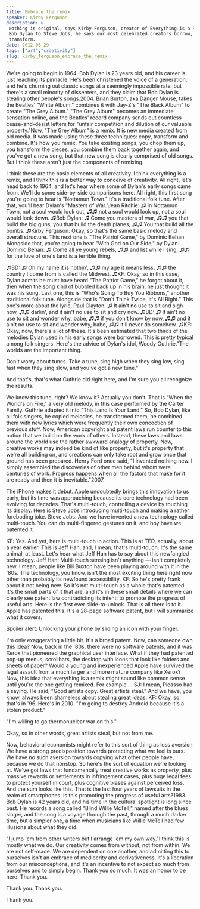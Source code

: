 ```yaml
---
title: Embrace the remix
speaker: Kirby Ferguson
description: >-
 Nothing is original, says Kirby Ferguson, creator of Everything is a Remix. From
 Bob Dylan to Steve Jobs, he says our most celebrated creators borrow, steal and
 transform.
date: 2012-06-29
tags: ["art","creativity"]
slug: kirby_ferguson_embrace_the_remix
---
```


We're going to begin in 1964. Bob Dylan is 23 years old, and his career is just reaching
its pinnacle. He's been christened the voice of a generation, and he's churning out
classic songs at a seemingly impossible rate, but there's a small minority of dissenters,
and they claim that Bob Dylan is stealing other people's songs.2004. Brian Burton, aka
Danger Mouse, takes the Beatles' "White Album," combines it with Jay-Z's "The Black Album"
to create "The Grey Album." "The Grey Album" becomes an immediate sensation online, and
the Beatles' record company sends out countless cease-and-desist letters for "unfair
competition and dilution of our valuable property."Now, "The Grey Album" is a remix. It is
new media created from old media. It was made using these three techniques: copy,
transform and combine. It's how you remix. You take existing songs, you chop them up, you
transform the pieces, you combine them back together again, and you've got a new song, but
that new song is clearly comprised of old songs. But I think these aren't just the
components of remixing.

I think these are the basic elements of all creativity. I think everything is a remix, and
I think this is a better way to conceive of creativity. All right, let's head back to 1964,
and let's hear where some of Dylan's early songs came from. We'll do some side-by-side
comparisons here. All right, this first song you're going to hear is "Nottamun Town." It's
a traditional folk tune. After that, you'll hear Dylan's "Masters of War."Jean Ritchie: ♫
In Nottamun Town, not a soul would look out, ♫♫ not a soul would look up, not a soul would
look down. ♫Bob Dylan: ♫ Come you masters of war, ♫♫ you that build the big guns, you that
build the death planes, ♫♫ You that build all the bombs. ♫Kirby Ferguson: Okay, so that's
the same basic melody and overall structure. This next one is "The Patriot Game," by
Dominic Behan. Alongside that, you're going to hear "With God on Our Side," by
Dylan. Dominic Behan: ♫ Come all ye young rebels, ♫♫ and list while I sing, ♫♫ for the love
of one's land is a terrible thing.

♫BD: ♫ Oh my name it is nothin', ♫♫ my age it means less, ♫♫ the country I come from is
called the Midwest. ♫KF: Okay, so in this case, Dylan admits he must have heard "The
Patriot Game," he forgot about it, then when the song kind of bubbled back up in his
brain, he just thought it was his song. Last one, this is "Who's Going To Buy You Ribbons,"
another traditional folk tune. Alongside that is "Don't Think Twice, It's All Right." This
one's more about the lyric. Paul Clayton: ♫ It ain't no use to sit and sigh now, ♫♫
darlin', and it ain't no use to sit and cry now. ♫BD: ♫ It ain’t no use to sit and wonder
why, babe, ♫♫ if you don't know by now, ♫♫ and it ain't no use to sit and wonder why,
babe, ♫♫ it'll never do somehow. ♫KF: Okay, now, there's a lot of these. It's been
estimated that two thirds of the melodies Dylan used in his early songs were borrowed.
This is pretty typical among folk singers. Here's the advice of Dylan's idol, Woody
Guthrie."The worlds are the important thing.

Don't worry about tunes. Take a tune, sing high when they sing low, sing fast when they
sing slow, and you've got a new tune." 

And that's, that's what Guthrie did right here, and I'm sure you all recognize the
results. 

We know this tune, right? We know it? Actually you don't. That is "When the World's on
Fire," a very old melody, in this case performed by the Carter Family. Guthrie adapted it
into "This Land Is Your Land." So, Bob Dylan, like all folk singers, he copied melodies,
he transformed them, he combined them with new lyrics which were frequently their own
concoction of previous stuff. Now, American copyright and patent laws run counter to this
notion that we build on the work of others. Instead, these laws and laws around the world
use the rather awkward analogy of property. Now, creative works may indeed be kind of like
property, but it's property that we're all building on, and creations can only take root
and grow once that ground has been prepared. Henry Ford once said, "I invented nothing new.
I simply assembled the discoveries of other men behind whom were centuries of work.
Progress happens when all the factors that make for it are ready and then it is
inevitable."2007.

The iPhone makes it debut. Apple undoubtedly brings this innovation to us early, but its
time was approaching because its core technology had been evolving for decades. That's
multi-touch, controlling a device by touching its display. Here is Steve Jobs introducing
multi-touch and making a rather foreboding joke. Steve Jobs: And we have invented a new
technology called multi-touch. You can do multi-fingered gestures on it, and boy have we
patented it. 

KF: Yes. And yet, here is multi-touch in action. This is at TED, actually, about a year
earlier. This is Jeff Han, and, I mean, that's multi-touch. It's the same animal, at
least. Let's hear what Jeff Han has to say about this newfangled technology. Jeff Han:
Multi-touch sensing isn't anything — isn't completely new. I mean, people like Bill Buxton
have been playing around with it in the '80s. The technology, you know, isn't the most
exciting thing here right now other than probably its newfound accessibility. KF: So he's
pretty frank about it not being new. So it's not multi-touch as a whole that's patented.
It's the small parts of it that are, and it's in these small details where we can clearly
see patent law contradicting its intent: to promote the progress of useful arts. Here is
the first ever slide-to-unlock. That is all there is to it. Apple has patented this. It's
a 28-page software patent, but I will summarize what it covers.

Spoiler alert: Unlocking your phone by sliding an icon with your finger.

I'm only exaggerating a little bit. It's a broad patent. Now, can someone own this idea?
Now, back in the '80s, there were no software patents, and it was Xerox that pioneered the
graphical user interface. What if they had patented pop-up menus, scrollbars, the desktop
with icons that look like folders and sheets of paper? Would a young and inexperienced
Apple have survived the legal assault from a much larger and more mature company like
Xerox? Now, this idea that everything is a remix might sound like common sense until you're
the one getting remixed. For example ... SJ: I mean, Picasso had a saying. He said, "Good
artists copy. Great artists steal." And we have, you know, always been shameless about
stealing great ideas. KF: Okay, so that's in '96. Here's in 2010. "I'm going to destroy
Android because it's a stolen product." 

"I'm willing to go thermonuclear war on this." 

Okay, so in other words, great artists steal, but not from me. 

Now, behavioral economists might refer to this sort of thing as loss aversion We have a
strong predisposition towards protecting what we feel is ours. We have no such aversion
towards copying what other people have, because we do that nonstop. So here's the sort of
equation we're looking at. We've got laws that fundamentally treat creative works as
property, plus massive rewards or settlements in infringement cases, plus huge legal fees
to protect yourself in court, plus cognitive biases against perceived loss. And the sum
looks like this. That is the last four years of lawsuits in the realm of smartphones. Is
this promoting the progress of useful arts?1983. Bob Dylan is 42 years old, and his time
in the cultural spotlight is long since past. He records a song called "Blind Willie
McTell," named after the blues singer, and the song is a voyage through the past, through
a much darker time, but a simpler one, a time when musicians like Willie McTell had few
illusions about what they did.

"I jump 'em from other writers but I arrange 'em my own way."I think this is mostly what
we do. Our creativity comes from without, not from within. We are not self-made. We are
dependent on one another, and admitting this to ourselves isn't an embrace of mediocrity
and derivativeness. It's a liberation from our misconceptions, and it's an incentive to
not expect so much from ourselves and to simply begin. Thank you so much. It was an honor
to be here. Thank you. 

Thank you. Thank you. 

Thank you. 

<!--
ad_duration=3.33
event="TEDGlobal 2012"
external_start_time=0
intro_duration=11.82
is_subtitle_required="False"
is_talk_featured="True"
language="en"
language_swap="False"
native_language="en"
number_of_related_talks=6
number_of_speakers=1
number_of_subtitled_videos=27
number_of_tags=2
number_of_talk_download_languages=27
number_of_talk_more_resources=0
number_of_talk_recommendations=0
number_of_talks_take_actions=0
post_ad_duration=0.83
published_timestamp="2012-08-10 15:02:19"
recording_date="2012-06-29"
speaker_description="Filmmaker and Remixer"
speaker_is_published=1
speaker_name="Kirby Ferguson"
speaker_what_others_say="It's interesting, well researched, and visually delightful."
talk_name="Embrace the remix"
talks_tags=["art","creativity"]
url_audio="https://download.ted.com/talks/KirbyFerguson_2012G.mp3?apikey=acme-roadrunner"
url_photo_speaker="https://pe.tedcdn.com/images/ted/a1d073fb494edb20d30cc43f38fd1245fc815d7f_254x191.jpg"
url_photo_talk="https://pe.tedcdn.com/images/ted/299866e3b1fb965838ab3b88597dc25e740f1cad_1600x1200.jpg"
url_webpage="https://www.ted.com/talks/kirby_ferguson_embrace_the_remix"
video_type_name="TED Stage Talk"
-->